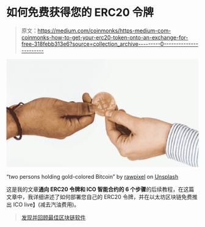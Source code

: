 # 如何免费获得您的 ERC20 令牌

> 原文：<https://medium.com/coinmonks/https-medium-com-coinmonks-how-to-get-your-erc20-token-onto-an-exchange-for-free-318febb313e6?source=collection_archive---------0----------------------->

![](img/d04d95b53b5a9d9ffef47bdcbffbb379.png)

“two persons holding gold-colored Bitcoin” by [rawpixel](https://unsplash.com/@rawpixel?utm_source=medium&utm_medium=referral) on [Unsplash](https://unsplash.com?utm_source=medium&utm_medium=referral)

这是我的文章**通向 ERC20 令牌和 ICO 智能合约的 6 个步骤**的后续教程，在这篇文章中，我详细讲述了如何部署您自己的 ERC20 令牌，并在以太坊区块链免费推出 ICO live】(减去汽油费用)。

> [发现并回顾最佳区块链软件](https://coincodecap.com)